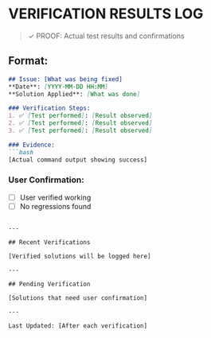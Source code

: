 # VERIFICATION RESULTS LOG
> ✓ PROOF: Actual test results and confirmations

## Format:
```markdown
## Issue: [What was being fixed]
**Date**: [YYYY-MM-DD HH:MM]
**Solution Applied**: [What was done]

### Verification Steps:
1. ✅ [Test performed]: [Result observed]
2. ✅ [Test performed]: [Result observed]
3. ✅ [Test performed]: [Result observed]

### Evidence:
```bash
[Actual command output showing success]
```

### User Confirmation:
- [ ] User verified working
- [ ] No regressions found
```

---

## Recent Verifications

[Verified solutions will be logged here]

---

## Pending Verification

[Solutions that need user confirmation]

---

Last Updated: [After each verification]